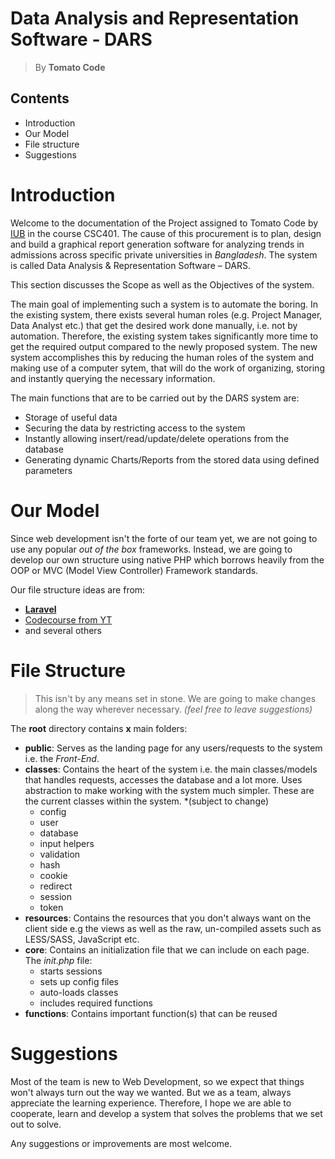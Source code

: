 
# Data Analysis and Representation Software - DARS

> By **Tomato Code**

## Contents

* Introduction
* Our Model
* File structure
* Suggestions

# Introduction

Welcome to the documentation of the Project assigned to Tomato Code by [IUB](http://www.iub.edu.bd/ 'Independent University, Bangladesh') in the course CSC401. The cause of this procurement is to plan, design and build a graphical report generation software for analyzing trends in admissions across specific private universities in *Bangladesh*. The system is called Data Analysis & Representation Software – DARS.

This section discusses the Scope as well as the Objectives of the system.

The main goal of implementing such a system is to automate the boring. In the existing system, there exists several human roles (e.g. Project Manager, Data Analyst etc.) that get the desired work done manually, i.e. not by automation. Therefore, the existing system takes significantly more time to get the required output compared to the newly proposed system. The new system accomplishes this by reducing the human roles of the system and making use of a computer sytem, that will do the work of organizing, storing and instantly querying the necessary information.

The main functions that are to be carried out by the DARS system are:

* Storage of useful data
* Securing the data by restricting access to the system
* Instantly allowing insert/read/update/delete operations from the database
* Generating dynamic Charts/Reports from the stored data using defined parameters

# Our Model

Since web development isn't the forte of our team yet, we are not going to use any popular *out of the box* frameworks. Instead, we are going to develop our own structure using native PHP which borrows heavily from the OOP or MVC (Model View Controller) Framework standards.

Our file structure ideas are from:

* [**Laravel**](https://laravel.com/docs/5.7/structure#the-resources-directory)
* [Codecourse from YT](https://www.youtube.com/watch?v=vK_NNEvC0uc&index=4&list=PLfdtiltiRHWF5Rhuk7k4UAU1_yLAZzhWc&)
* and several others

# File Structure

> This isn't by any means set in stone. We are going to make changes along the way wherever necessary.
*(feel free to leave suggestions)*

The **root** directory contains **x** main folders:

* **public**: Serves as the landing page for any users/requests to the system i.e. the *Front-End*.
* **classes**: Contains the heart of the system i.e. the main classes/models that handles requests, accesses the database and a lot more. Uses abstraction to make working with the system much simpler. These are the current classes within the system. \*(subject to change)
  * config
  * user
  * database
  * input helpers
  * validation
  * hash
  * cookie
  * redirect
  * session
  * token
* **resources**: Contains the resources that you don't always want on the client side e.g the views as well as the raw, un-compiled assets such as LESS/SASS, JavaScript etc.
* **core**: Contains an initialization file that we can include on each page. The *init.php* file:
  * starts sessions
  * sets up config files
  * auto-loads classes
  * includes required functions
* **functions**: Contains important function(s) that can be reused

# Suggestions

Most of the team is new to Web Development, so we expect that things won't always turn out the way we wanted. But we as a team, always appreciate the learning experience. Therefore, I hope we are able to cooperate, learn and develop a system that solves the problems that we set out to solve.

Any suggestions or improvements are most welcome.